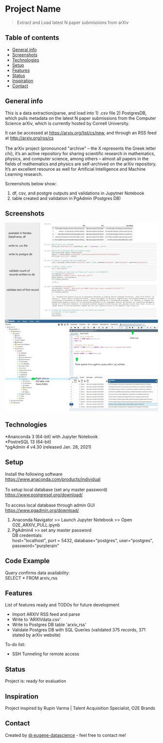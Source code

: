 # Project Name
> Extract and Load latest N paper submissions from arXiv

## Table of contents
* [General info](#general-info)
* [Screenshots](#screenshots)
* [Technologies](#technologies)
* [Setup](#setup)
* [Features](#features)
* [Status](#status)
* [Inspiration](#inspiration)
* [Contact](#contact)

## General info
This is a data extraction/parse, and load into 1) .csv file 2) PostgresDB, which pulls metadata on the latest N paper submissions from the Computer Science arXiv, which is currently hosted by Cornell University.<br />


It can be accessed at https://arxiv.org/list/cs/new, and through an RSS feed at http://arxiv.org/rss/cs<br /><br />
The arXiv project (pronounced "archive" – the X represents the Greek letter chi), it’s an active repository for sharing scientific research in mathematics, physics, and computer science, among others – almost all papers in the fields of mathematics and physics are self-archived on the arXiv repository.
It’s an excellent resource as well for Artificial Intelligence and Machine Learning research.<br />

Screenshots below show:

1) df, csv, and postgre outputs and validations in Jupytner Notebook<br />
2) table created and validation in PgAdmin (Postgres DB)<br />


## Screenshots
![JupyterNotebook](https://github.com/eugene-datascience/O2E-Demo/blob/master/jupyternotebook.JPG)<br />
![Postgres](https://github.com/eugene-datascience/O2E-Demo/blob/master/postgrestable.JPG)

## Technologies<br />
*Ananconda 3 (64-bit) with Jupyter Notebook<br />
*PostreSQL 13 (64-bit)<br />
*pgAdmin 4 v4.30 (released Jan. 28, 2021)

## Setup
Install the following software <br />
https://www.anaconda.com/products/individual<br /><br />
To setup local database (set any master password)
https://www.postgresql.org/download/<br /><br />
To access local database through admin GUI<br />
https://www.pgadmin.org/download/<br />

1. Anaconda Navigator >> Launch Jupyter Notebook >> Open O2E_ARXIV_PULL.ipynb<br />
2. PgAdmin4 >> set any master password<br />
DB credentials:<br />
host="localhost", port = 5432, database="postgres", user="postgres", password="purplerain"

## Code Example
Query confirms data availability:  <br />
SELECT * FROM arxiv_rss

## Features
List of features ready and TODOs for future development
* Import ARXIV RSS feed and parse 
* Write to 'ARXIVdata.csv'
* Write to Postgres DB table 'arxiv_rss'
* Validate Postgres DB with SQL Queries (validated 375 records, 371 stated by arXiv website)

To-do list:
* SSH Tunneling for remote access

## Status
Project is: ready for evaluation

## Inspiration
Project inspired by Rupin Varma | Talent Acquisition Specialist, O2E Brands

## Contact
Created by [@
eugene-datascience](eugene.wong003@gmail.com) - feel free to contact me!
